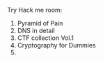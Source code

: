 Try Hack me room:
1) Pyramid of Pain
2) DNS in detail
3) CTF collection Vol.1
4) Cryptography for Dummies
5) 
